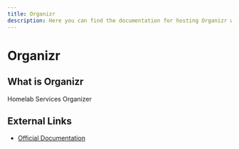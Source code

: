 ```yaml
---
title: Organizr
description: Here you can find the documentation for hosting Organizr with Coolify.
---
```


# Organizr

## What is Organizr

Homelab Services Organizer

## External Links

- [Official Documentation](https://docs.organizr.app/?utm_source=coolify.io)
